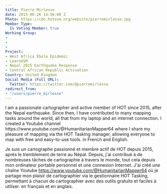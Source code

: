 ```yaml
---
title: Pierre Mirlesse
date: 2015-06-26 14:56:00 Z
Photo: https://cdn.hotosm.org/website/pierremirlesse.jpg
Member Type:
  Is Voting Member: true
Working Group:
- 
- 
- 
Project:
- West Africa Ebola Epidemic
- LearnOSM
- Nepal 2015 Earthquake Response
- Central African Republic Activation
Country: United Kingdom
Social Media (Full URL):
  Twitter: https://twitter.com/@pierremirlesse
redirect_from:
- "/users/pierre_mirlesse"
---
```

<p> I am a passionate cartographer and active member of HOT since 2015, after the Nepal earthquake. Since then, I have contributed to many mapping tasks around the world, all that from my laptop and an internet connection. I created a Youtube channel https://www.youtube.com/@HumanitarianMapper64 where I share my pleasure of mapping via the HOT Tasking manager, allowing everyone to map with free and easy-to-use tools. in French and English.
  
Je suis un cartographe passionné et membre actif de HOT depuis 2015, après le tremblement de terre au Népal. Depuis, j'ai contribué à de nombreuses tâches de cartographie à travers le monde, tout cela depuis mon ordinateur portable personnel et une connexion Internet. J'ai créé une chaîne Youtube https://www.youtube.com/@HumanitarianMapper64 où je partage mon plaisir de cartographier via le gestionnaire HOT Tasking, permettant à chacun de cartographier avec des outils gratuits et faciles à utiliser. en français et en anglais.

